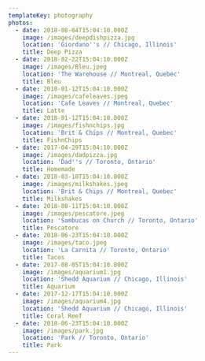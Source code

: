 ```yaml
---
templateKey: photography
photos:
  - date: 2018-08-04T15:04:10.000Z
    image: /images/deepdishpizza.jpg
    location: 'Giordano''s // Chicago, Illinois'
    title: Deep Pizza
  - date: 2018-02-22T15:04:10.000Z
    image: /images/Bleu.jpeg
    location: 'The Warehouse // Montreal, Quebec'
    title: Bleu
  - date: 2018-01-12T15:04:10.000Z
    image: /images/cafeleaves.jpeg
    location: 'Cafe Leaves // Montreal, Quebec'
    title: Latte
  - date: 2018-01-12T15:04:10.000Z
    image: /images/fishnchips.jpg
    location: 'Brit & Chips // Montreal, Quebec'
    title: FishnChips
  - date: 2017-04-29T15:04:10.000Z
    image: /images/dadpizza.jpg
    location: 'Dad''s // Toronto, Ontario'
    title: Homemade
  - date: 2018-03-10T15:04:10.000Z
    image: /images/milkshakes.jpeg
    location: 'Brit & Chips // Montreal, Quebec'
    title: Milkshakes
  - date: 2018-08-11T15:04:10.000Z
    image: /images/pescatore.jpeg
    location: 'Sambucas on Church // Toronto, Ontario'
    title: Pescatore
  - date: 2018-06-23T15:04:10.000Z
    image: /images/taco.jpeg
    location: 'La Carnita // Toronto, Ontario'
    title: Tacos
  - date: 2017-08-05T15:04:10.000Z
    image: /images/aquarium1.jpg
    location: 'Shedd Aquarium // Chicago, Illinois'
    title: Aquarium
  - date: 2017-12-17T15:04:10.000Z
    image: /images/aquarium4.jpg
    location: 'Shedd Aquarium // Chicago, Illinois'
    title: Coral Reef
  - date: 2018-06-23T15:04:10.000Z
    image: /images/park.jpg
    location: 'Park // Toronto, Ontario'
    title: Park
---
```


